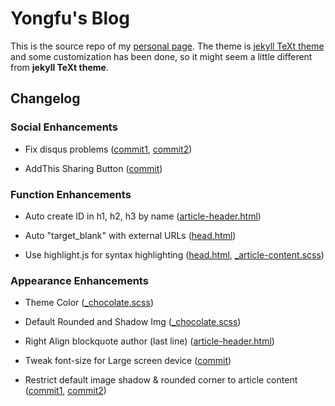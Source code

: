 # Yongfu's Blog

This is the source repo of my [personal page](https://liao961120.github.io/). The theme is [jekyll TeXt theme](https://github.com/kitian616/jekyll-TeXt-theme) and some customization has been done, so it might seem a little different from **jekyll TeXt theme**.

## Changelog

### Social Enhancements

- Fix disqus problems ([commit1](https://github.com/liao961120/liao961120.github.io/commit/397c1d7d84e853e68a12289c242a5f2ad142e6cd), [commit2](https://github.com/liao961120/liao961120.github.io/commit/1a5262c450f2010fdf239bd30c43b4aa11f95960))

- AddThis Sharing Button ([commit](https://github.com/liao961120/liao961120.github.io/commit/d453066d674072c456f784c7afffbf15d509e430))

### Function Enhancements

- Auto create ID in h1, h2, h3 by name ([article-header.html](https://github.com/liao961120/liao961120.github.io/blob/0c7717ea8682155d926450101b5c7505f9cc6ec1/_includes/article-header.html#L51))

- Auto "target_blank" with external URLs ([head.html](https://github.com/liao961120/liao961120.github.io/blob/0c7717ea8682155d926450101b5c7505f9cc6ec1/_includes/head.html#L51))

- Use highlight.js for syntax highlighting ([head.html](https://github.com/liao961120/liao961120.github.io/blob/0c7717ea8682155d926450101b5c7505f9cc6ec1/_includes/head.html#L65), [_article-content.scss](https://github.com/liao961120/liao961120.github.io/blob/0c7717ea8682155d926450101b5c7505f9cc6ec1/_sass/components/_article-content.scss#L85-L86))


### Appearance Enhancements

- Theme Color ([_chocolate.scss](https://github.com/liao961120/liao961120.github.io/blob/master/_sass/skins/_chocolate.scss))

- Default Rounded and Shadow Img ([_chocolate.scss](https://github.com/liao961120/liao961120.github.io/blob/0c7717ea8682155d926450101b5c7505f9cc6ec1/_sass/skins/_chocolate.scss#L75))

- Right Align blockquote author (last line) ([article-header.html](https://github.com/liao961120/liao961120.github.io/blob/e44d687152c6e3172decef3f6e34a0084a8e374d/_includes/article-header.html#L73))

- Tweak font-size for Large screen device ([commit](https://github.com/liao961120/liao961120.github.io/commit/ce0fdb020dac1aef606bba1d261358169771a34b))

- Restrict default image shadow & rounded corner to article content ([commit1](https://github.com/liao961120/liao961120.github.io/commit/76d4008357433a658d32fedafa6f87b35c233afa), [commit2](https://github.com/liao961120/liao961120.github.io/commit/eb196d3d8a3f424770c27430119791ba917fca9d))